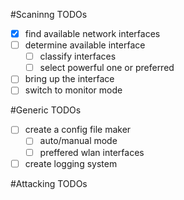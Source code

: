 #Scaninng TODOs
- [x] find available network interfaces
- [ ] determine available interface
	- [ ] classify interfaces
	- [ ] select powerful one or preferred
- [ ] bring up the interface
- [ ] switch to monitor mode

#Generic TODOs
- [ ] create a config file maker
	- [ ] auto/manual mode
	- [ ] preffered wlan interfaces
- [ ] create logging system

#Attacking TODOs
